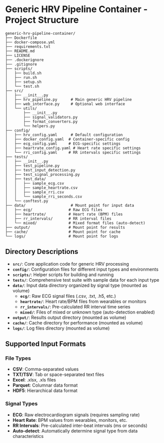 # Generic HRV Pipeline Container - Project Structure

```
generic-hrv-pipeline-container/
├── Dockerfile
├── docker-compose.yml
├── requirements.txt
├── README.md
├── LICENSE
├── .dockerignore
├── .gitignore
├── scripts/
│   ├── build.sh
│   ├── run.sh
│   ├── setup.sh
│   └── test.sh
├── src/
│   ├── __init__.py
│   ├── hrv_pipeline.py      # Main generic HRV pipeline
│   ├── web_interface.py     # Optional web interface
│   └── utils/
│       ├── __init__.py
│       ├── signal_validators.py
│       ├── format_converters.py
│       └── helpers.py
├── config/
│   ├── hrv_config.yaml      # Default configuration
│   ├── docker_config.yaml  # Container-specific config
│   ├── ecg_config.yaml     # ECG-specific settings
│   ├── heartrate_config.yaml # Heart rate specific settings
│   └── rri_config.yaml     # RR intervals specific settings
├── tests/
│   ├── __init__.py
│   ├── test_pipeline.py
│   ├── test_input_detection.py
│   ├── test_signal_processing.py
│   ├── test_data/
│   │   ├── sample_ecg.csv
│   │   ├── sample_heartrate.csv
│   │   ├── sample_rri.csv
│   │   └── sample_rri_seconds.csv
│   └── conftest.py
├── data/                    # Mount point for input data
│   ├── ecg/                # Raw ECG files
│   ├── heartrate/          # Heart rate (BPM) files
│   ├── rr_intervals/       # RR interval files
│   └── mixed/              # Mixed format files (auto-detect)
├── output/                 # Mount point for results
├── cache/                  # Mount point for cache
└── logs/                   # Mount point for logs
```

## Directory Descriptions

- **`src/`**: Core application code for generic HRV processing
- **`config/`**: Configuration files for different input types and environments  
- **`scripts/`**: Helper scripts for building and running
- **`tests/`**: Comprehensive test suite with sample data for each input type
- **`data/`**: Input data directory organized by signal type (mounted as volume)
  - **`ecg/`**: Raw ECG signal files (.csv, .txt, .h5, etc.)
  - **`heartrate/`**: Heart rate/BPM files from wearables or monitors
  - **`rr_intervals/`**: Pre-calculated RR interval time series
  - **`mixed/`**: Files of mixed or unknown type (auto-detection enabled)
- **`output/`**: Results output directory (mounted as volume)
- **`cache/`**: Cache directory for performance (mounted as volume)
- **`logs/`**: Log files directory (mounted as volume)

## Supported Input Formats

### File Types
- **CSV**: Comma-separated values
- **TXT/TSV**: Tab or space-separated text files
- **Excel**: .xlsx, .xls files
- **Parquet**: Columnar data format
- **HDF5**: Hierarchical data format

### Signal Types
- **ECG**: Raw electrocardiogram signals (requires sampling rate)
- **Heart Rate**: BPM values from wearables, monitors, etc.
- **RR Intervals**: Pre-calculated inter-beat intervals (ms or seconds)
- **Auto-detect**: Automatically determine signal type from data characteristics